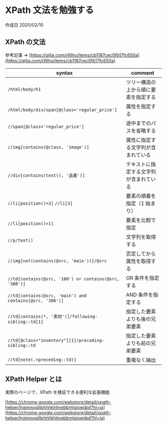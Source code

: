 # XPath 文法を勉強する

作成日 2020/02/10

## XPath の文法

参考記事 => [https://qiita.com/rllllho/items/cb1187cec0fb17fc650a](https://qiita.com/rllllho/items/cb1187cec0fb17fc650a)

| syntax                                                   | comment                                |
| -------------------------------------------------------- | -------------------------------------- |
| `/html/body/h1`                                          | ツリー構造の上から順に要素を指定する   |
| `/html/body/div/span[@class='regular_price']`            | 属性を指定する                         |
| `//span[@class='regular_price']`                         | 途中までのパスを省略する               |
| `//img[contains(@class, 'image')]`                       | 属性に指定する文字列が含まれている     |
| `//div[contains(text(), '品番')]`                        | テキストに指定する文字列が含まれている |
| `//li[position()=3]` `//li[3]`                           | 要素の順番を指定（1 始まり）           |
| `//li[position()>1]`                                     | 要素を比較で指定                       |
| `//p/text()`                                             | 文字列を取得する                       |
| `//img[not(contains(@src, 'main'))]/@src`                | 否定してから属性を取得する             |
| `//td[contains(@src, '100') or contains(@src, '300')]`   | OR 条件を指定する                      |
| `//td[contains(@src, 'main') and contains(@src, '300')]` | AND 条件を指定する                     |
| `//td[contains(*, '素材')]/following-sibling::td[1]`     | 指定した要素よりも後の兄弟要素         |
| `//td[@class="inventory"][1]/preceding-sibling::td`      | 指定した要素よりも前の兄弟要素         |
| `//td[note(.=preceding::td)]`                            | 重複なく抽出                           |

## XPath Helper とは

実際のページで、XPath を検証できる便利な拡張機能

[https://chrome.google.com/webstore/detail/xpath-helper/hgimnogjllphhhkhlmebbmlgjoejdpjl?hl=ja](https://chrome.google.com/webstore/detail/xpath-helper/hgimnogjllphhhkhlmebbmlgjoejdpjl?hl=ja)
